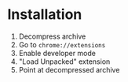 # Installation
1. Decompress archive
2. Go to `chrome://extensions`
3. Enable developer mode
4. "Load Unpacked" extension
5. Point at decompressed archive